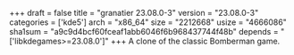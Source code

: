 +++
draft = false
title = "granatier 23.08.0-3"
version = "23.08.0-3"
categories = ['kde5']
arch = "x86_64"
size = "2212668"
usize = "4666086"
sha1sum = "a9c9d4bcf60fceaf1abb6046f6b968437744f48b"
depends = "['libkdegames>=23.08.0']"
+++
A clone of the classic Bomberman game.